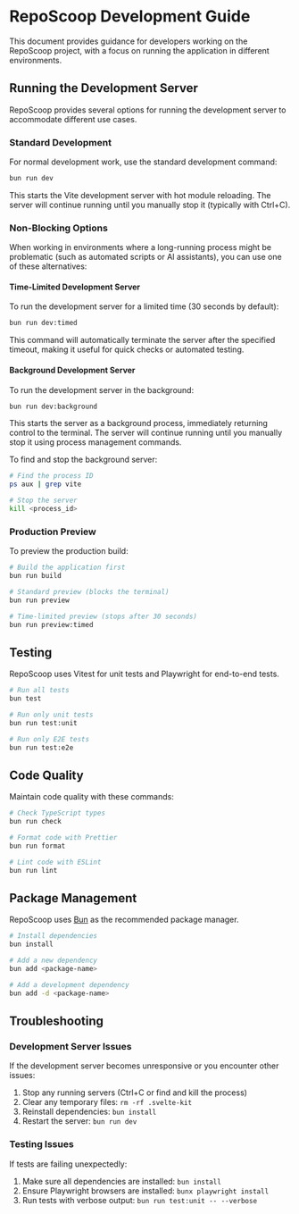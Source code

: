 # RepoScoop Development Guide

This document provides guidance for developers working on the RepoScoop project, with a focus on running the application in different environments.

## Running the Development Server

RepoScoop provides several options for running the development server to accommodate different use cases.

### Standard Development

For normal development work, use the standard development command:

```bash
bun run dev
```

This starts the Vite development server with hot module reloading. The server will continue running until you manually stop it (typically with Ctrl+C).

### Non-Blocking Options

When working in environments where a long-running process might be problematic (such as automated scripts or AI assistants), you can use one of these alternatives:

#### Time-Limited Development Server

To run the development server for a limited time (30 seconds by default):

```bash
bun run dev:timed
```

This command will automatically terminate the server after the specified timeout, making it useful for quick checks or automated testing.

#### Background Development Server

To run the development server in the background:

```bash
bun run dev:background
```

This starts the server as a background process, immediately returning control to the terminal. The server will continue running until you manually stop it using process management commands.

To find and stop the background server:

```bash
# Find the process ID
ps aux | grep vite

# Stop the server
kill <process_id>
```

### Production Preview

To preview the production build:

```bash
# Build the application first
bun run build

# Standard preview (blocks the terminal)
bun run preview

# Time-limited preview (stops after 30 seconds)
bun run preview:timed
```

## Testing

RepoScoop uses Vitest for unit tests and Playwright for end-to-end tests.

```bash
# Run all tests
bun test

# Run only unit tests
bun run test:unit

# Run only E2E tests
bun run test:e2e
```

## Code Quality

Maintain code quality with these commands:

```bash
# Check TypeScript types
bun run check

# Format code with Prettier
bun run format

# Lint code with ESLint
bun run lint
```

## Package Management

RepoScoop uses [Bun](https://bun.sh/) as the recommended package manager.

```bash
# Install dependencies
bun install

# Add a new dependency
bun add <package-name>

# Add a development dependency
bun add -d <package-name>
```

## Troubleshooting

### Development Server Issues

If the development server becomes unresponsive or you encounter other issues:

1. Stop any running servers (Ctrl+C or find and kill the process)
2. Clear any temporary files: `rm -rf .svelte-kit`
3. Reinstall dependencies: `bun install`
4. Restart the server: `bun run dev`

### Testing Issues

If tests are failing unexpectedly:

1. Make sure all dependencies are installed: `bun install`
2. Ensure Playwright browsers are installed: `bunx playwright install`
3. Run tests with verbose output: `bun run test:unit -- --verbose`
